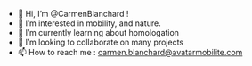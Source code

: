 - 👋 Hi, I’m @CarmenBlanchard !
- 👀 I’m interested in mobility, and nature.
- 🌱 I’m currently learning about homologation
- 💞️ I’m looking to collaborate on many projects
- 📫 How to reach me : carmen.blanchard@avatarmobilite.com

<!---
CarmenBlanchard/CarmenBlanchard is a ✨ special ✨ repository because its `README.md` (this file) appears on your GitHub profile.
You can click the Preview link to take a look at your changes.
--->
